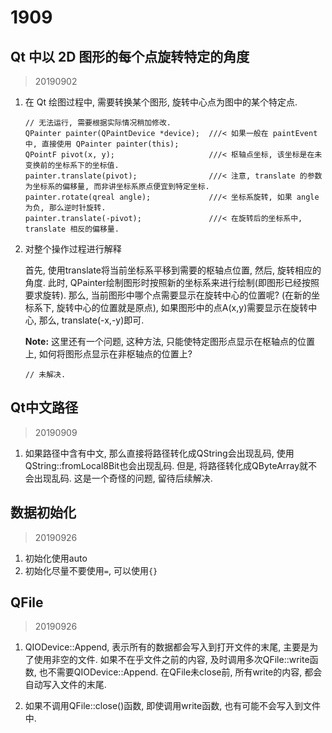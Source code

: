 # 1909

## Qt 中以 2D 图形的每个点旋转特定的角度

> 20190902

1. 在 Qt 绘图过程中, 需要转换某个图形, 旋转中心点为图中的某个特定点.

   ```Qt
   // 无法运行, 需要根据实际情况稍加修改.
   QPainter painter(QPaintDevice *device);  ///< 如果一般在 paintEvent 中, 直接使用 QPainter painter(this);
   QPointF pivot(x, y);                     ///< 枢轴点坐标, 该坐标是在未变换前的坐标系下的坐标值.
   painter.translate(pivot);                ///< 注意, translate 的参数为坐标系的偏移量, 而非讲坐标系原点便宜到特定坐标.
   painter.rotate(qreal angle);             ///< 坐标系旋转, 如果 angle 为负, 那么逆时针旋转.
   painter.translate(-pivot);               ///< 在旋转后的坐标系中, translate 相反的偏移量.
   ```

2. 对整个操作过程进行解释

   首先, 使用translate将当前坐标系平移到需要的枢轴点位置, 然后, 旋转相应的角度. 此时, QPainter绘制图形时按照新的坐标系来进行绘制(即图形已经按照要求旋转). 那么, 当前图形中哪个点需要显示在旋转中心的位置呢? (在新的坐标系下, 旋转中心的位置就是原点), 如果图形中的点A(x,y)需要显示在旋转中心, 那么, translate(-x,-y)即可.

   **Note:** 这里还有一个问题, 这种方法, 只能使特定图形点显示在枢轴点的位置上, 如何将图形点显示在非枢轴点的位置上?

   ```Qt
   // 未解决.
   ```

## Qt中文路径

> 20190909

1. 如果路径中含有中文, 那么直接将路径转化成QString会出现乱码, 使用QString::fromLocal8Bit也会出现乱码. 但是, 将路径转化成QByteArray就不会出现乱码.
   这是一个奇怪的问题, 留待后续解决.

## 数据初始化

> 20190926

1. 初始化使用auto
2. 初始化尽量不要使用`=`, 可以使用`{}`

## QFile

> 20190926

1. QIODevice::Append, 表示所有的数据都会写入到打开文件的末尾, 主要是为了使用非空的文件. 如果不在乎文件之前的内容, 及时调用多次QFile::write函数, 也不需要QIODevice::Append. 在QFile未close前, 所有write的内容, 都会自动写入文件的末尾.

2. 如果不调用QFile::close()函数, 即使调用write函数, 也有可能不会写入到文件中.
